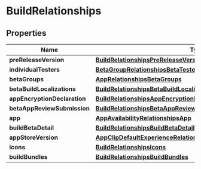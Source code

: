 

# BuildRelationships


## Properties

| Name | Type | Description | Notes |
|------------ | ------------- | ------------- | -------------|
|**preReleaseVersion** | [**BuildRelationshipsPreReleaseVersion**](BuildRelationshipsPreReleaseVersion.md) |  |  [optional] |
|**individualTesters** | [**BetaGroupRelationshipsBetaTesters**](BetaGroupRelationshipsBetaTesters.md) |  |  [optional] |
|**betaGroups** | [**AppRelationshipsBetaGroups**](AppRelationshipsBetaGroups.md) |  |  [optional] |
|**betaBuildLocalizations** | [**BuildRelationshipsBetaBuildLocalizations**](BuildRelationshipsBetaBuildLocalizations.md) |  |  [optional] |
|**appEncryptionDeclaration** | [**BuildRelationshipsAppEncryptionDeclaration**](BuildRelationshipsAppEncryptionDeclaration.md) |  |  [optional] |
|**betaAppReviewSubmission** | [**BuildRelationshipsBetaAppReviewSubmission**](BuildRelationshipsBetaAppReviewSubmission.md) |  |  [optional] |
|**app** | [**AppAvailabilityRelationshipsApp**](AppAvailabilityRelationshipsApp.md) |  |  [optional] |
|**buildBetaDetail** | [**BuildRelationshipsBuildBetaDetail**](BuildRelationshipsBuildBetaDetail.md) |  |  [optional] |
|**appStoreVersion** | [**AppClipDefaultExperienceRelationshipsReleaseWithAppStoreVersion**](AppClipDefaultExperienceRelationshipsReleaseWithAppStoreVersion.md) |  |  [optional] |
|**icons** | [**BuildRelationshipsIcons**](BuildRelationshipsIcons.md) |  |  [optional] |
|**buildBundles** | [**BuildRelationshipsBuildBundles**](BuildRelationshipsBuildBundles.md) |  |  [optional] |




